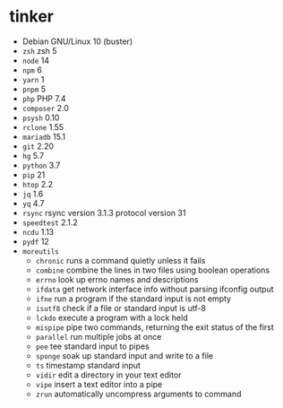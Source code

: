 # tinker

* Debian GNU/Linux 10 (buster)
* `zsh` zsh 5
* `node` 14
* `npm` 6
* `yarn` 1
* `pnpm` 5  
* `php` PHP 7.4
* `composer` 2.0
* `psysh` 0.10
* `rclone` 1.55
* `mariadb`  15.1
* `git` 2.20
* `hg` 5.7
* `python` 3.7
* `pip` 21
* `htop` 2.2
* `jq` 1.6
* `yq` 4.7
* `rsync` rsync version 3.1.3 protocol version 31
* `speedtest` 2.1.2
* `ncdu` 1.13
* `pydf` 12
* `moreutils`
    * `chronic` runs a command quietly unless it fails
    * `combine` combine the lines in two files using boolean operations
    * `errno` look up errno names and descriptions
    * `ifdata` get network interface info without parsing ifconfig output
    * `ifne` run a program if the standard input is not empty
    * `isutf8` check if a file or standard input is utf-8
    * `lckdo` execute a program with a lock held
    * `mispipe` pipe two commands, returning the exit status of the first
    * `parallel` run multiple jobs at once
    * `pee` tee standard input to pipes
    * `sponge` soak up standard input and write to a file
    * `ts` timestamp standard input
    * `vidir` edit a directory in your text editor
    * `vipe` insert a text editor into a pipe
    * `zrun` automatically uncompress arguments to command
